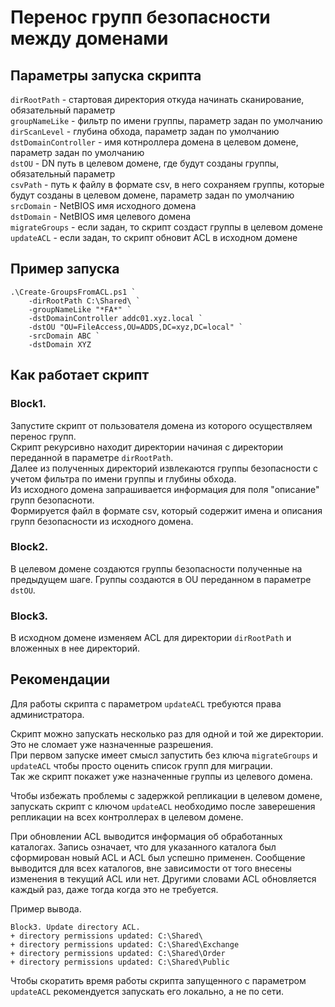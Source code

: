 # Перенос групп безопасности между доменами

## Параметры запуска скрипта
`dirRootPath` - стартовая директория откуда начинать сканирование, обязательный параметр  
`groupNameLike` - фильтр по имени группы, параметр задан по умолчанию  
`dirScanLevel` - глубина обхода, параметр задан по умолчанию  
`dstDomainController` - имя котнроллера домена в целевом домене, параметр задан по умолчанию  
`dstOU` - DN путь в целевом домене, где будут созданы группы, обязательный параметр  
`csvPath` - путь к файлу в формате csv, в него сохраняем группы, которые будут созданы в целевом домене, параметр задан по умолчанию  
`srcDomain` - NetBIOS имя исходного домена  
`dstDomain` - NetBIOS имя целевого домена  
`migrateGroups` - если задан, то скрипт создаст группы в целевом домене  
`updateACL` - если задан, то скрипт обновит ACL в исходном домене

## Пример запуска
```
.\Create-GroupsFromACL.ps1 `
    -dirRootPath C:\Shared\ `
    -groupNameLike "*FA*" `
    -dstDomainController addc01.xyz.local `
    -dstOU "OU=FileAccess,OU=ADDS,DC=xyz,DC=local" `
    -srcDomain ABC `
    -dstDomain XYZ
```

## Как работает скрипт
### Block1. 
Запустите скрипт от пользователя домена из которого осуществляем перенос групп.  
Скрипт рекурсивно находит директории начиная с директории переданной в параметре `dirRootPath`.  
Далее из полученных директорий извлекаются группы безопасности с учетом фильтра по имени группы и глубины обхода.  
Из исходного домена запрашивается информация для поля "описание" групп безопасноти.  
Формируется файл в формате csv, который содержит имена и описания групп безопасности из исходного домена.  

### Block2.
В целевом домене создаются группы безопасности полученные на предыдущем шаге. Группы создаются в OU переданном в параметре `dstOU`.

### Block3.
В исходном домене изменяем ACL для директории `dirRootPath` и вложенных в нее директорий.

## Рекомендации
Для работы скрипта с параметром `updateACL` требуются права администратора.

Скрипт можно запускать несколько раз для одной и той же директории. Это не сломает уже назначенные разрешения.  
При первом запуске имеет смысл запустить без ключа `migrateGroups` и `updateACL` чтобы просто оценить список групп для миграции.  
Так же скрипт покажет уже назначенные группы из целевого домена.  

Чтобы избежать проблемы с задержкой репликации в целевом домене, запускать скрипт с ключом `updateACL` необходимо после заверешения репликации на всех контроллерах в целевом домене.

При обновлении ACL выводится информация об обработанных каталогах. Запись означает, что для указанного каталога был сформирован новый ACL и ACL был успешно применен. Сообщение выводится для всех каталогов, вне зависимости от того внесены изменения в текущий ACL или нет. Другими словами ACL обновляется каждый раз, даже тогда когда это не требуется.  

Пример вывода.
```
Block3. Update directory ACL.
+ directory permissions updated: C:\Shared\
+ directory permissions updated: C:\Shared\Exchange
+ directory permissions updated: C:\Shared\Order
+ directory permissions updated: C:\Shared\Public
```

Чтобы скоратить время работы скрипта запущенного с параметром `updateACL` рекомендуется запускать его локально, а не по сети.
